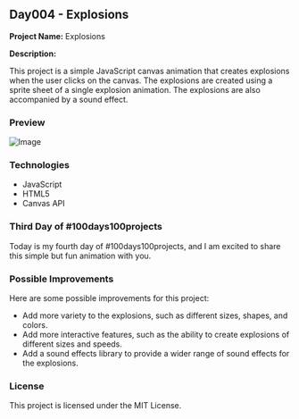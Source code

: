 ## Day004 - Explosions

**Project Name:** Explosions

**Description:**

This project is a simple JavaScript canvas animation that creates explosions when the user clicks on the canvas. The
explosions are created using a sprite sheet of a single explosion animation. The explosions are also accompanied by a
sound effect.

### Preview

![Image](images/preview.png)

### Technologies

* JavaScript
* HTML5
* Canvas API

### Third Day of #100days100projects

Today is my fourth day of #100days100projects, and I am excited to share this simple but fun animation with you.

### Possible Improvements

Here are some possible improvements for this project:

* Add more variety to the explosions, such as different sizes, shapes, and colors.
* Add more interactive features, such as the ability to create explosions of different sizes and speeds.
* Add a sound effects library to provide a wider range of sound effects for the explosions.

### License

This project is licensed under the MIT License.
